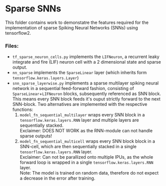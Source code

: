 # Sparse SNNs

This folder contains work to demonstatre the features required for the implementation of sparse Spiking Neural Networks (SNNs) using tensorflow2.

### Files:

* `tf_sparse_neuron_cells.py` implements the `LIFNeuron`, a recurrent leaky integrate and fire (LIF) neuron cell with a 2 dimensional state and sparse output. 
* `nn_sparse` implements the `SparseLinear` layer (which inherits form `tensorflow.keras.layers.Layer`)
* `snn_sparse_layerwise.py` implements a sparse multilayer spiking neural network in a sequential feed-forward fashion, consisting of `SparseLinear`+`LIFNeuron` blocks, subsequently referenced as SNN block.
    This means every SNN block feeds it's ouput strictly forward to the next SNN-block. Two alternatives are implemented with the respective functions:
    1. `model_fn_sequential_multilayer` wraps every SNN block in a `tensorflow.keras.layers.RNN` layer and multiple layers are sequentially stacked.  
        Exclaimer: DOES NOT WORK as the RNN-module can not handle sparse outputs!
    2. `model_fn_sequential_multicell` wraps every SNN block block in a SNN-cell, which are then sequentially stacked in a single `tensorflow.keras.layers.RNN` layer.  
        Exclaimer: Can not be parallized onto multiple IPUs, as the whole forward loop is wrapped in a single `tensorflow.keras.layers.RNN` layer.  
    Note: The model is trained on random data, therefore do not expect a decrease in the error after training.
